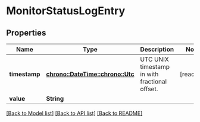 # MonitorStatusLogEntry

## Properties
Name | Type | Description | Notes
------------ | ------------- | ------------- | -------------
**timestamp** | [**chrono::DateTime::<chrono::Utc>**](DateTime.md) | UTC UNIX timestamp in with fractional offset. | [readonly] 
**value** | **String** |  | 

[[Back to Model list]](../README.md#documentation-for-models) [[Back to API list]](../README.md#documentation-for-api-endpoints) [[Back to README]](../README.md)


